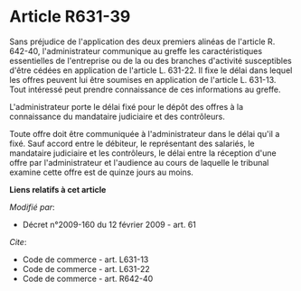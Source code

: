 # Article R631-39

Sans préjudice de l'application des deux premiers alinéas de l'article R. 642-40, l'administrateur communique au greffe les
caractéristiques essentielles de l'entreprise ou de la ou des branches d'activité susceptibles d'être cédées en application
de l'article L. 631-22. Il fixe le délai dans lequel les offres peuvent lui être soumises en application de l'article L.
631-13. Tout intéressé peut prendre connaissance de ces informations au greffe.

L'administrateur porte le délai fixé pour le dépôt des offres à la connaissance du mandataire judiciaire et des contrôleurs. 

Toute offre doit être communiquée à l'administrateur dans le délai qu'il a fixé. Sauf accord entre le débiteur, le
représentant des salariés, le mandataire judiciaire et les contrôleurs, le délai entre la réception d'une offre par
l'administrateur et l'audience au cours de laquelle le tribunal examine cette offre est de quinze jours au moins.

**Liens relatifs à cet article**

_Modifié par_:

  - Décret n°2009-160 du 12 février 2009 - art. 61

_Cite_:

  - Code de commerce - art. L631-13
  - Code de commerce - art. L631-22
  - Code de commerce - art. R642-40
